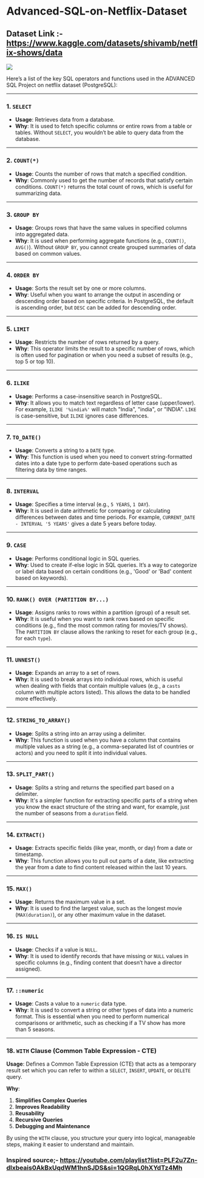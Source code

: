 # Advanced-SQL-on-Netflix-Dataset


## Dataset Link :- https://www.kaggle.com/datasets/shivamb/netflix-shows/data

![](https://github.com/najirh/netflix_sql_project/blob/main/logo.png)





Here’s a list of the key SQL operators and functions used in the ADVANCED SQL Project on netflix dataset (PostgreSQL):

---

### 1. **`SELECT`**
- **Usage**: Retrieves data from a database.
- **Why**: It is used to fetch specific columns or entire rows from a table or tables. Without `SELECT`, you wouldn’t be able to query data from the database.

---

### 2. **`COUNT(*)`**
- **Usage**: Counts the number of rows that match a specified condition.
- **Why**: Commonly used to get the number of records that satisfy certain conditions. `COUNT(*)` returns the total count of rows, which is useful for summarizing data.

---

### 3. **`GROUP BY`**
- **Usage**: Groups rows that have the same values in specified columns into aggregated data.
- **Why**: It is used when performing aggregate functions (e.g., `COUNT()`, `AVG()`). Without `GROUP BY`, you cannot create grouped summaries of data based on common values.

---

### 4. **`ORDER BY`**
- **Usage**: Sorts the result set by one or more columns.
- **Why**: Useful when you want to arrange the output in ascending or descending order based on specific criteria. In PostgreSQL, the default is ascending order, but `DESC` can be added for descending order.

---

### 5. **`LIMIT`**
- **Usage**: Restricts the number of rows returned by a query.
- **Why**: This operator limits the result to a specific number of rows, which is often used for pagination or when you need a subset of results (e.g., top 5 or top 10).

---

### 6. **`ILIKE`**
- **Usage**: Performs a case-insensitive search in PostgreSQL.
- **Why**: It allows you to match text regardless of letter case (upper/lower). For example, `ILIKE '%india%'` will match "India", "india", or "INDIA". `LIKE` is case-sensitive, but `ILIKE` ignores case differences.

---

### 7. **`TO_DATE()`**
- **Usage**: Converts a string to a `DATE` type.
- **Why**: This function is used when you need to convert string-formatted dates into a date type to perform date-based operations such as filtering data by time ranges.

---

### 8. **`INTERVAL`**
- **Usage**: Specifies a time interval (e.g., `5 YEARS`, `1 DAY`).
- **Why**: It is used in date arithmetic for comparing or calculating differences between dates and time periods. For example, `CURRENT_DATE - INTERVAL '5 YEARS'` gives a date 5 years before today.

---

### 9. **`CASE`**
- **Usage**: Performs conditional logic in SQL queries.
- **Why**: Used to create if-else logic in SQL queries. It’s a way to categorize or label data based on certain conditions (e.g., 'Good' or 'Bad' content based on keywords).

---

### 10. **`RANK() OVER (PARTITION BY...)`**
- **Usage**: Assigns ranks to rows within a partition (group) of a result set.
- **Why**: It is useful when you want to rank rows based on specific conditions (e.g., find the most common rating for movies/TV shows). The `PARTITION BY` clause allows the ranking to reset for each group (e.g., for each `type`).

---

### 11. **`UNNEST()`**
- **Usage**: Expands an array to a set of rows.
- **Why**: It is used to break arrays into individual rows, which is useful when dealing with fields that contain multiple values (e.g., a `casts` column with multiple actors listed). This allows the data to be handled more effectively.

---

### 12. **`STRING_TO_ARRAY()`**
- **Usage**: Splits a string into an array using a delimiter.
- **Why**: This function is used when you have a column that contains multiple values as a string (e.g., a comma-separated list of countries or actors) and you need to split it into individual values.

---

### 13. **`SPLIT_PART()`**
- **Usage**: Splits a string and returns the specified part based on a delimiter.
- **Why**: It's a simpler function for extracting specific parts of a string when you know the exact structure of the string and want, for example, just the number of seasons from a `duration` field.

---

### 14. **`EXTRACT()`**
- **Usage**: Extracts specific fields (like year, month, or day) from a date or timestamp.
- **Why**: This function allows you to pull out parts of a date, like extracting the year from a date to find content released within the last 10 years.

---

### 15. **`MAX()`**
- **Usage**: Returns the maximum value in a set.
- **Why**: It is used to find the largest value, such as the longest movie (`MAX(duration)`), or any other maximum value in the dataset.

---

### 16. **`IS NULL`**
- **Usage**: Checks if a value is `NULL`.
- **Why**: It is used to identify records that have missing or `NULL` values in specific columns (e.g., finding content that doesn’t have a director assigned).

---

### 17. **`::numeric`**
- **Usage**: Casts a value to a `numeric` data type.
- **Why**: It is used to convert a string or other types of data into a numeric format. This is essential when you need to perform numerical comparisons or arithmetic, such as checking if a TV show has more than 5 seasons.

---

### 18. `WITH` Clause (Common Table Expression - CTE)

**Usage**: Defines a Common Table Expression (CTE) that acts as a temporary result set which you can refer to within a `SELECT`, `INSERT`, `UPDATE`, or `DELETE` query.

**Why**:
1. **Simplifies Complex Queries**
2. **Improves Readability**
3. **Reusability**
4. **Recursive Queries**
5. **Debugging and Maintenance**

By using the `WITH` clause, you structure your query into logical, manageable steps, making it easier to understand and maintain.

### Inspired source;-  https://youtube.com/playlist?list=PLF2u7Zn-dIxbeais0AkBxUqdWM1hnSJDS&si=1QGRqL0hXYdTz4Mh
